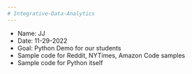 ```yaml
---
# Integrative-Data-Analytics
---
```

* Name: JJ
* Date: 11-29-2022
* Goal: Python Demo for our students
* Sample code for Reddit, NYTimes, Amazon Code samples
* Sample code for Python itself


